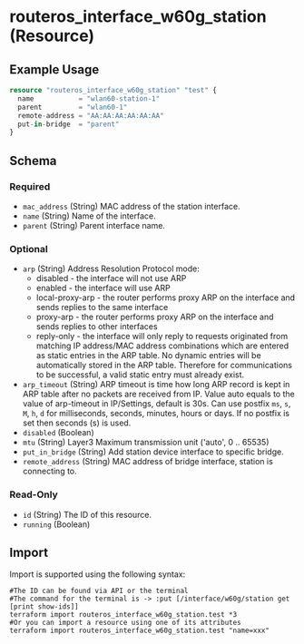 # routeros_interface_w60g_station (Resource)


## Example Usage
```terraform
resource "routeros_interface_w60g_station" "test" {
  name           = "wlan60-station-1"
  parent         = "wlan60-1"
  remote-address = "AA:AA:AA:AA:AA:AA"
  put-in-bridge  = "parent"
}
```

<!-- schema generated by tfplugindocs -->
## Schema

### Required

- `mac_address` (String) MAC address of the station interface.
- `name` (String) Name of the interface.
- `parent` (String) Parent interface name.

### Optional

- `arp` (String) Address Resolution Protocol mode:
  * disabled - the interface will not use ARP
  * enabled - the interface will use ARP
  * local-proxy-arp - the router performs proxy ARP on the interface and sends replies to the same interface
  * proxy-arp - the router performs proxy ARP on the interface and sends replies to other interfaces
  * reply-only - the interface will only reply to requests originated from matching IP address/MAC address combinations which are entered as static entries in the ARP table. No dynamic entries will be automatically stored in the ARP table. Therefore for communications to be successful, a valid static entry must already exist.
- `arp_timeout` (String) ARP timeout is time how long ARP record is kept in ARP table after no packets are received from IP. Value auto equals to the value of arp-timeout in IP/Settings, default is 30s. Can use postfix `ms`, `s`, `M`, `h`, `d` for milliseconds, seconds, minutes, hours or days. If no postfix is set then seconds (s) is used.
- `disabled` (Boolean)
- `mtu` (String) Layer3 Maximum transmission unit ('auto', 0 .. 65535)
- `put_in_bridge` (String) Add station device interface to specific bridge.
- `remote_address` (String) MAC address of bridge interface, station is connecting to.

### Read-Only

- `id` (String) The ID of this resource.
- `running` (Boolean)

## Import
Import is supported using the following syntax:
```shell
#The ID can be found via API or the terminal
#The command for the terminal is -> :put [/interface/w60g/station get [print show-ids]]
terraform import routeros_interface_w60g_station.test *3
#Or you can import a resource using one of its attributes
terraform import routeros_interface_w60g_station.test "name=xxx"
```
